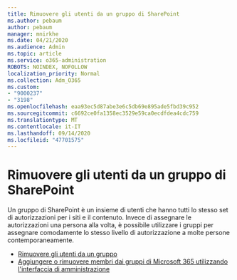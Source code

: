 ```yaml
---
title: Rimuovere gli utenti da un gruppo di SharePoint
ms.author: pebaum
author: pebaum
manager: mnirkhe
ms.date: 04/21/2020
ms.audience: Admin
ms.topic: article
ms.service: o365-administration
ROBOTS: NOINDEX, NOFOLLOW
localization_priority: Normal
ms.collection: Adm_O365
ms.custom:
- "9000237"
- "3198"
ms.openlocfilehash: eaa93ec5d87abe3e6c5db69e895ade5fbd39c952
ms.sourcegitcommit: c6692ce0fa1358ec3529e59ca0ecdfdea4cdc759
ms.translationtype: MT
ms.contentlocale: it-IT
ms.lasthandoff: 09/14/2020
ms.locfileid: "47701575"
---
```

# <a name="remove-users-from-a-sharepoint-group"></a>Rimuovere gli utenti da un gruppo di SharePoint

Un gruppo di SharePoint è un insieme di utenti che hanno tutti lo stesso set di autorizzazioni per i siti e il contenuto. Invece di assegnare le autorizzazioni una persona alla volta, è possibile utilizzare i gruppi per assegnare comodamente lo stesso livello di autorizzazione a molte persone contemporaneamente.

- [Rimuovere gli utenti da un gruppo](https://docs.microsoft.com/sharepoint/customize-sharepoint-site-permissions#remove-users-from-a-group)
- [Aggiungere o rimuovere membri dai gruppi di Microsoft 365 utilizzando l'interfaccia di amministrazione](https://docs.microsoft.com/microsoft-365/admin/create-groups/add-or-remove-members-from-groups)

